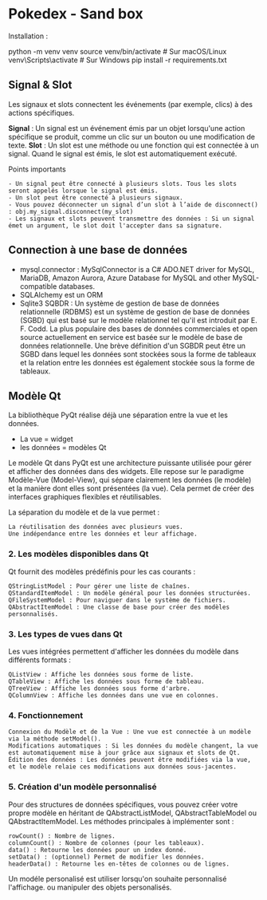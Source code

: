 # Pokedex - Sand box

Installation : 

python -m venv venv
source venv/bin/activate  # Sur macOS/Linux
venv\Scripts\activate     # Sur Windows
pip install -r requirements.txt



## Signal & Slot

Les signaux et slots connectent les événements (par exemple, clics) à des actions spécifiques.

**Signal** : Un signal est un événement émis par un objet lorsqu'une action spécifique se produit, comme un clic sur un bouton ou une modification de texte.
**Slot** : Un slot est une méthode ou une fonction qui est connectée à un signal. Quand le signal est émis, le slot est automatiquement exécuté.

Points importants

    - Un signal peut être connecté à plusieurs slots. Tous les slots seront appelés lorsque le signal est émis.
    - Un slot peut être connecté à plusieurs signaux.
    - Vous pouvez déconnecter un signal d’un slot à l’aide de disconnect() : obj.my_signal.disconnect(my_slot)
    - Les signaux et slots peuvent transmettre des données : Si un signal émet un argument, le slot doit l'accepter dans sa signature.

## Connection à une base de données

- mysql.connector : MySqlConnector is a C# ADO.NET driver for MySQL, MariaDB, Amazon Aurora, Azure Database for MySQL and other MySQL-compatible databases.
- SQLAlchemy est un ORM
- Sqlite3 SQBDR : Un système de gestion de base de données relationnelle (RDBMS) est un système de gestion de base de données (SGBD) qui est basé sur le modèle relationnel tel qu'il est introduit par E. F. Codd. La plus populaire des bases de données commerciales et open source actuellement en service est basée sur le modèle de base de données relationnelle. Une brève définition d'un SGBDR peut être un SGBD dans lequel les données sont stockées sous la forme de tableaux et la relation entre les données est également stockée sous la forme de tableaux.

## Modèle Qt

La bibliothèque PyQt réalise déjà une séparation entre la vue et les données. 
- La vue = widget
- les données = modèles Qt

Le modèle Qt dans PyQt est une architecture puissante utilisée pour gérer et afficher des données dans des widgets. Elle repose sur le paradigme Modèle-Vue (Model-View), qui sépare clairement les données (le modèle) et la manière dont elles sont présentées (la vue). Cela permet de créer des interfaces graphiques flexibles et réutilisables. 

La séparation du modèle et de la vue permet :

    La réutilisation des données avec plusieurs vues.
    Une indépendance entre les données et leur affichage.

### 2. Les modèles disponibles dans Qt

Qt fournit des modèles prédéfinis pour les cas courants :

    QStringListModel : Pour gérer une liste de chaînes.
    QStandardItemModel : Un modèle général pour les données structurées.
    QFileSystemModel : Pour naviguer dans le système de fichiers.
    QAbstractItemModel : Une classe de base pour créer des modèles personnalisés.

### 3. Les types de vues dans Qt

Les vues intégrées permettent d'afficher les données du modèle dans différents formats :

    QListView : Affiche les données sous forme de liste.
    QTableView : Affiche les données sous forme de tableau.
    QTreeView : Affiche les données sous forme d'arbre.
    QColumnView : Affiche les données dans une vue en colonnes.

### 4. Fonctionnement

    Connexion du Modèle et de la Vue : Une vue est connectée à un modèle via la méthode setModel().
    Modifications automatiques : Si les données du modèle changent, la vue est automatiquement mise à jour grâce aux signaux et slots de Qt.
    Édition des données : Les données peuvent être modifiées via la vue, et le modèle relaie ces modifications aux données sous-jacentes.

### 5. Création d'un modèle personnalisé

Pour des structures de données spécifiques, vous pouvez créer votre propre modèle en héritant de QAbstractListModel, QAbstractTableModel ou QAbstractItemModel. Les méthodes principales à implémenter sont :

    rowCount() : Nombre de lignes.
    columnCount() : Nombre de colonnes (pour les tableaux).
    data() : Retourne les données pour un index donné.
    setData() : (optionnel) Permet de modifier les données.
    headerData() : Retourne les en-têtes de colonnes ou de lignes.

Un modéle personalisé est utiliser lorsqu'on souhaite personnalisé l'affichage. ou manipuler des objets personalisés.